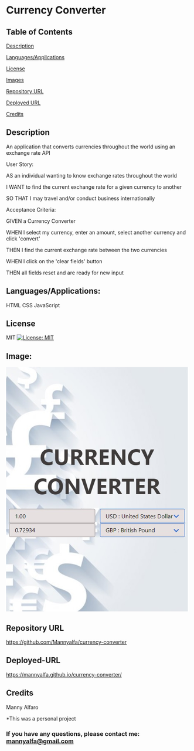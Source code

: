 # Currency Converter

## Table of Contents

 [Description](#description)

  [Languages/Applications](#languages-applications)

  [License](#license)

  [Images](#images)

  [Repository URL](#repository-url)

  [Deployed URL](#deployed-url)

  [Credits](#credits)

## Description

An application that converts currencies throughout the world using an exchange rate API

User Story:

AS an individual wanting to know exchange rates throughout the world

I WANT to find the current exchange rate for a given currency to another

SO THAT I may travel and/or conduct business internationally

Acceptance Criteria:

GIVEN a Currency Converter

WHEN I select my currency, enter an amount, select another currency and click 'convert'

THEN I find the current exchange rate between the two currencies

WHEN I click on the 'clear fields' button

THEN all fields reset and are ready for new input

## Languages/Applications:

  HTML
  CSS
  JavaScript


## License

MIT [![License: MIT](https://img.shields.io/badge/License-MIT-yellow.svg)](https://opensource.org/licenses/MIT)

  
## Image:

![screenshot](https://github.com/Mannyalfa/currency-converter/blob/main/assets/images/screenshot.jpg)


## Repository URL

https://github.com/Mannyalfa/currency-converter

## Deployed-URL

https://mannyalfa.github.io/currency-converter/
 
## Credits

Manny Alfaro

*This was a personal project

### If you have any questions, please contact me: mannyalfa@gmail.com
